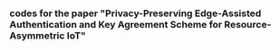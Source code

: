 ### codes for the paper "Privacy-Preserving Edge-Assisted Authentication and Key Agreement Scheme for Resource-Asymmetric IoT"
